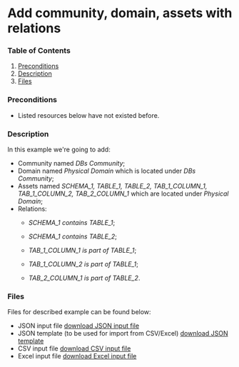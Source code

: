 # Add community, domain, assets with relations

### Table of Contents  
1. [Preconditions](#preconditions)  
1. [Description](#description)
1. [Files](#files)


<a name="preconditions"></a>
### Preconditions
- Listed resources below have not existed before.


<a name="description"></a>
### Description
In this example we're going to add:
- Community named _DBs Community_;
- Domain named _Physical Domain_ which is located under _DBs Community_;
- Assets named _SCHEMA_1, TABLE_1, TABLE_2, TAB_1_COLUMN_1, TAB_1_COLUMN_2, TAB_2_COLUMN_1_ which are located under _Physical Domain_;
- Relations:
    - _SCHEMA_1 contains TABLE_1_;
    
    - _SCHEMA_1 contains TABLE_2_;
    
    - _TAB_1_COLUMN_1 is part of TABLE_1_;
    
    - _TAB_1_COLUMN_2 is part of TABLE_1_;
    
    - _TAB_2_COLUMN_1 is part of TABLE_2_.

    
<a name="files"></a>    
### Files
Files for described example can be found below:

- JSON input file [download JSON input file](schema-tables-columns.json)
- JSON template (to be used for import from CSV/Excel) [download JSON template](schema-tables-columns-template.json)
- CSV input file [download CSV input file](schema-tables-columns.csv)
- Excel input file [download Excel input file](schema-tables-columns.xlsx)
